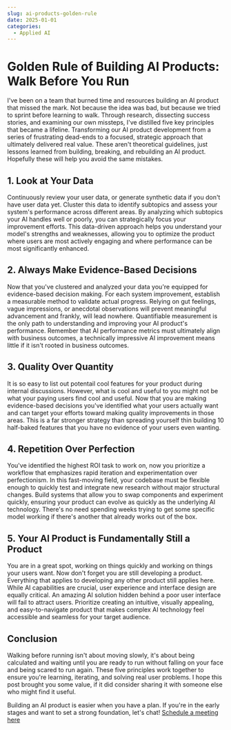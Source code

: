 ```yaml
---
slug: ai-products-golden-rule
date: 2025-01-01
categories:
  - Applied AI
---
```


# Golden Rule of Building AI Products: Walk Before You Run
I've been on a team that burned time and resources building an AI product that missed the mark. Not because the idea was bad, but because we tried to sprint before learning to walk. Through research, dissecting success stories, and examining our own missteps, I've distilled five key principles that became a lifeline. Transforming our AI product development from a series of frustrating dead-ends to a focused, strategic approach that ultimately delivered real value. These aren't theoretical guidelines, just lessons learned from building, breaking, and rebuilding an AI product. Hopefully these will help you avoid the same mistakes.

<!-- more -->

## 1. Look at Your Data
Continuously review your user data, or generate synthetic data if you don't have user data yet. Cluster this data to identify subtopics and assess your system's performance across different areas. By analyzing which subtopics your AI handles well or poorly, you can strategically focus your improvement efforts. This data-driven approach helps you understand your model's strengths and weaknesses, allowing you to optimize the product where users are most actively engaging and where performance can be most significantly enhanced.

## 2. Always Make Evidence-Based Decisions
Now that you've clustered and analyzed your data you're equipped for evidence-based decision making. For each system improvement, establish a measurable method to validate actual progress. Relying on gut feelings, vague impressions, or anecdotal observations will prevent meaningful advancement and frankly, will lead nowhere. Quantifiable measurement is the only path to understanding and improving your AI product's performance. Remember that AI performance metrics must ultimately align with business outcomes, a technically impressive AI improvement means little if it isn't rooted in business outcomes.

## 3. Quality Over Quantity
It is so easy to list out potentail cool features for your product during internal discussions. However, what is cool and useful to you might not be what your paying users find cool and useful. Now that you are making evidence-based decisions you've identified what your users actually want and can target your efforts toward making quality improvements in those areas. This is a far stronger strategy than spreading yourself thin building 10 half-baked features that you have no evidence of your users even wanting.

## 4. Repetition Over Perfection
You've identified the highest ROI task to work on, now you prioritize a workflow that emphasizes rapid iteration and experimentation over perfectionism. In this fast-moving field, your codebase must be flexible enough to quickly test and integrate new research without major structural changes. Build systems that allow you to swap components and experiment quickly, ensuring your product can evolve as quickly as the underlying AI technology. There's no need spending weeks trying to get some specific model working if there's another that already works out of the box.

## 5. Your AI Product is Fundamentally Still a Product
You are in a great spot, working on things quickly and working on things your users want. Now don't forget you are still developing a product. Everything that applies to developing any other product still applies here. While AI capabilities are crucial, user experience and interface design are equally critical. An amazing AI solution hidden behind a poor user interface will fail to attract users. Prioritize creating an intuitive, visually appealing, and easy-to-navigate product that makes complex AI technology feel accessible and seamless for your target audience.

## Conclusion
Walking before running isn't about moving slowly, it's about being calculated and waiting until you are ready to run without falling on your face and being scared to run again. These five principles work together to ensure you're learning, iterating, and solving real user problems. I hope this post brought you some value, if it did consider sharing it with someone else who might find it useful.

Building an AI product is easier when you have a plan. If you're in the early stages and want to set a strong foundation, let's chat! [Schedule a meeting here](https://cal.com/stephen-iezzi)


